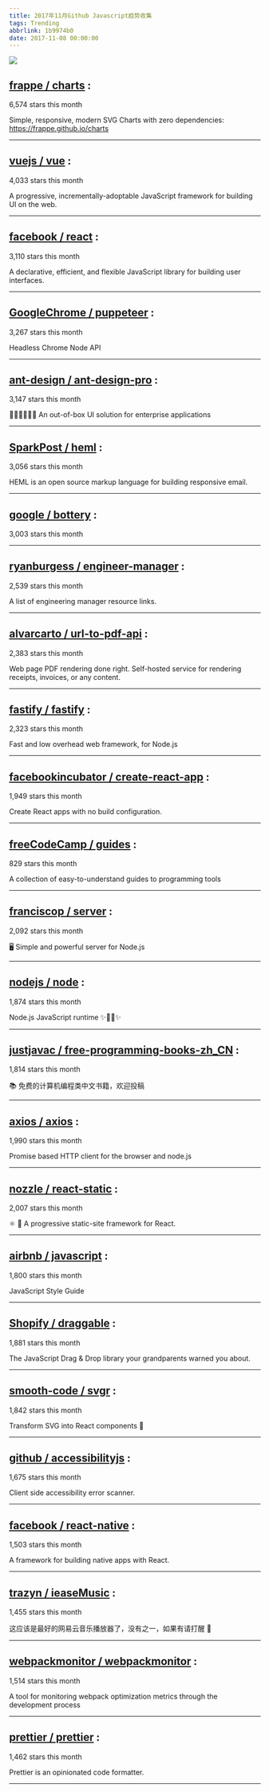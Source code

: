 ```yaml
---
title: 2017年11月Github Javascript趋势收集
tags: Trending
abbrlink: 1b9974b0
date: 2017-11-08 00:00:00
---
```

![](/images/github_16.png)
##   [frappe / charts](https://github.com/frappe/charts) : 
 
6,574 stars this month

Simple, responsive, modern SVG Charts with zero dependencies: https://frappe.github.io/charts 

---
##   [vuejs / vue](https://github.com/vuejs/vue) : 
 
4,033 stars this month

A progressive, incrementally-adoptable JavaScript framework for building UI on the web. 

---
##   [facebook / react](https://github.com/facebook/react) : 
 
3,110 stars this month

A declarative, efficient, and flexible JavaScript library for building user interfaces. 

---
##   [GoogleChrome / puppeteer](https://github.com/GoogleChrome/puppeteer) : 
 
3,267 stars this month

Headless Chrome Node API 

---
##   [ant-design / ant-design-pro](https://github.com/ant-design/ant-design-pro) : 
 
3,147 stars this month

👨🏻‍💻👩🏻‍💻 An out-of-box UI solution for enterprise applications 

---
##   [SparkPost / heml](https://github.com/SparkPost/heml) : 
 
3,056 stars this month

HEML is an open source markup language for building responsive email. 

---
##   [google / bottery](https://github.com/google/bottery) : 
 
3,003 stars this month

 

---
##   [ryanburgess / engineer-manager](https://github.com/ryanburgess/engineer-manager) : 
 
2,539 stars this month

A list of engineering manager resource links. 

---
##   [alvarcarto / url-to-pdf-api](https://github.com/alvarcarto/url-to-pdf-api) : 
 
2,383 stars this month

Web page PDF rendering done right. Self-hosted service for rendering receipts, invoices, or any content. 

---
##   [fastify / fastify](https://github.com/fastify/fastify) : 
 
2,323 stars this month

Fast and low overhead web framework, for Node.js 

---
##   [facebookincubator / create-react-app](https://github.com/facebookincubator/create-react-app) : 
 
1,949 stars this month

Create React apps with no build configuration. 

---
##   [freeCodeCamp / guides](https://github.com/freeCodeCamp/guides) : 
 
829 stars this month

A collection of easy-to-understand guides to programming tools 

---
##   [franciscop / server](https://github.com/franciscop/server) : 
 
2,092 stars this month

🖥 Simple and powerful server for Node.js 

---
##   [nodejs / node](https://github.com/nodejs/node) : 
 
1,874 stars this month

Node.js JavaScript runtime ✨🐢🚀✨ 

---
##   [justjavac / free-programming-books-zh_CN](https://github.com/justjavac/free-programming-books-zh_CN) : 
 
1,814 stars this month

📚 免费的计算机编程类中文书籍，欢迎投稿 

---
##   [axios / axios](https://github.com/axios/axios) : 
 
1,990 stars this month

Promise based HTTP client for the browser and node.js 

---
##   [nozzle / react-static](https://github.com/nozzle/react-static) : 
 
2,007 stars this month

⚛️ 🚀 A progressive static-site framework for React. 

---
##   [airbnb / javascript](https://github.com/airbnb/javascript) : 
 
1,800 stars this month

JavaScript Style Guide 

---
##   [Shopify / draggable](https://github.com/Shopify/draggable) : 
 
1,881 stars this month

The JavaScript Drag & Drop library your grandparents warned you about. 

---
##   [smooth-code / svgr](https://github.com/smooth-code/svgr) : 
 
1,842 stars this month

Transform SVG into React components 🦁 

---
##   [github / accessibilityjs](https://github.com/github/accessibilityjs) : 
 
1,675 stars this month

Client side accessibility error scanner. 

---
##   [facebook / react-native](https://github.com/facebook/react-native) : 
 
1,503 stars this month

A framework for building native apps with React. 

---
##   [trazyn / ieaseMusic](https://github.com/trazyn/ieaseMusic) : 
 
1,455 stars this month

这应该是最好的网易云音乐播放器了，没有之一，如果有请打醒 🤘 

---
##   [webpackmonitor / webpackmonitor](https://github.com/webpackmonitor/webpackmonitor) : 
 
1,514 stars this month

A tool for monitoring webpack optimization metrics through the development process 

---
##   [prettier / prettier](https://github.com/prettier/prettier) : 
 
1,462 stars this month

Prettier is an opinionated code formatter. 

---

